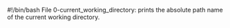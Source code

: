 #!/bin/bash
File 0-current_working_directory: prints the absolute path name of the current working directory.

